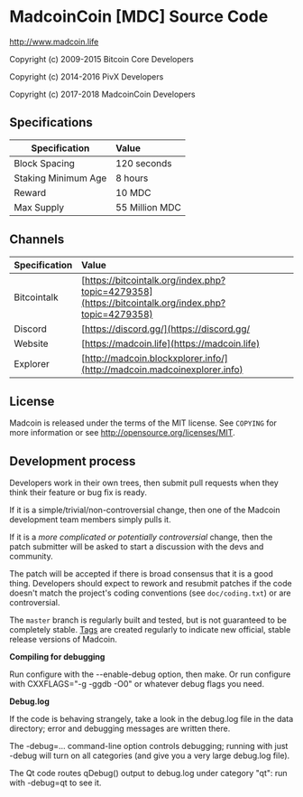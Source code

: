                   
MadcoinCoin [MDC] Source Code
================================

http://www.madcoin.life


Copyright (c) 2009-2015 Bitcoin Core Developers

Copyright (c) 2014-2016 PivX Developers

Copyright (c) 2017-2018 MadcoinCoin Developers



## Specifications


| Specification          | Value             |
| ---------------------- |:------------------|
| Block Spacing          | 120 seconds       |
| Staking Minimum Age    | 8 hours           |
| Reward                 | 10 MDC          |
| Max Supply             | 55 Million MDC   |

## Channels

| Specification | Value             |
| ------------- |:------------------|
| Bitcointalk   | [https://bitcointalk.org/index.php?topic=4279358](https://bitcointalk.org/index.php?topic=4279358)       |
| Discord       | [https://discord.gg/](https://discord.gg/ |
| Website       | [https://madcoin.life](https://madcoin.life) |
| Explorer      | [http://madcoin.blockxplorer.info/](http://madcoin.madcoinexplorer.info)


License
-------

Madcoin is released under the terms of the MIT license. See `COPYING` for more
information or see http://opensource.org/licenses/MIT.

Development process
-------------------

Developers work in their own trees, then submit pull requests when they think
their feature or bug fix is ready.

If it is a simple/trivial/non-controversial change, then one of the Madcoin
development team members simply pulls it.

If it is a *more complicated or potentially controversial* change, then the patch
submitter will be asked to start a discussion with the devs and community.

The patch will be accepted if there is broad consensus that it is a good thing.
Developers should expect to rework and resubmit patches if the code doesn't
match the project's coding conventions (see `doc/coding.txt`) or are
controversial.

The `master` branch is regularly built and tested, but is not guaranteed to be
completely stable. [Tags](https://github.com/madcoin-project/madcoin/tags) are created
regularly to indicate new official, stable release versions of Madcoin.


**Compiling for debugging**

Run configure with the --enable-debug option, then make. Or run configure with
CXXFLAGS="-g -ggdb -O0" or whatever debug flags you need.

**Debug.log**

If the code is behaving strangely, take a look in the debug.log file in the data directory;
error and debugging messages are written there.

The -debug=... command-line option controls debugging; running with just -debug will turn
on all categories (and give you a very large debug.log file).

The Qt code routes qDebug() output to debug.log under category "qt": run with -debug=qt
to see it.




